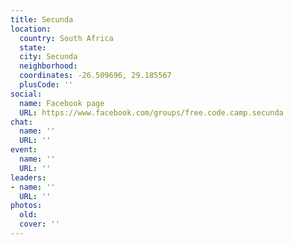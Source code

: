 ```yaml
---
title: Secunda
location:
  country: South Africa
  state: 
  city: Secunda
  neighborhood: 
  coordinates: -26.509696, 29.185567
  plusCode: ''
social:
  name: Facebook page
  URL: https://www.facebook.com/groups/free.code.camp.secunda
chat:
  name: ''
  URL: ''
event:
  name: ''
  URL: ''
leaders:
- name: ''
  URL: ''
photos:
  old: 
  cover: ''
---
```

